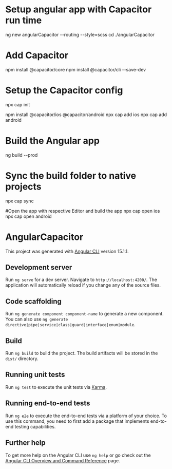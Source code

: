 # Setup angular app with Capacitor run time

ng new angularCapacitor --routing --style=scss
cd ./angularCapacitor

# Add Capacitor
npm install @capacitor/core
npm install @capacitor/cli --save-dev

# Setup the Capacitor config
npx cap init

npm install @capacitor/ios @capacitor/android
npx cap add ios
npx cap add android

# Build the Angular app
ng build --prod

# Sync the build folder to native projects
npx cap sync

#Open the app with respective Editor and build the app
npx cap open ios
npx cap open android




# AngularCapacitor

This project was generated with [Angular CLI](https://github.com/angular/angular-cli) version 15.1.1.

## Development server

Run `ng serve` for a dev server. Navigate to `http://localhost:4200/`. The application will automatically reload if you change any of the source files.

## Code scaffolding

Run `ng generate component component-name` to generate a new component. You can also use `ng generate directive|pipe|service|class|guard|interface|enum|module`.

## Build

Run `ng build` to build the project. The build artifacts will be stored in the `dist/` directory.

## Running unit tests

Run `ng test` to execute the unit tests via [Karma](https://karma-runner.github.io).

## Running end-to-end tests

Run `ng e2e` to execute the end-to-end tests via a platform of your choice. To use this command, you need to first add a package that implements end-to-end testing capabilities.

## Further help

To get more help on the Angular CLI use `ng help` or go check out the [Angular CLI Overview and Command Reference](https://angular.io/cli) page.
